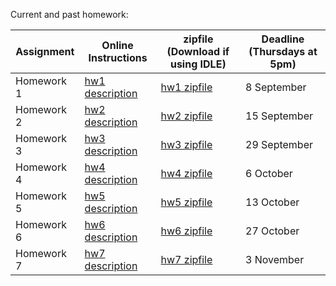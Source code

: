 Current and past homework:

| **Assignment** | **Online Instructions** | **zipfile** (Download if using IDLE) | **Deadline** (Thursdays at 5pm) |
| -------------- | ----------------------- | ------------------------------------ | ------------------------------- |
| Homework 1     | [hw1 description](hw01) | [hw1 zipfile](hw01/hw1.zip)          | 8 September 					|
| Homework 2     | [hw2 description](hw02) | [hw2 zipfile](hw02/hw2.zip)          | 15 September 					|
| Homework 3     | [hw3 description](hw03) | [hw3 zipfile](hw03/hw3.zip)          | 29 September                    |
| Homework 4     | [hw4 description](hw04) | [hw4 zipfile](hw04/hw4.zip)          | 6 October 
| Homework 5     | [hw5 description](hw05) | [hw5 zipfile](hw05/hw5.zip)          | 13 October                       |
| Homework 6     | [hw6 description](hw06) | [hw6 zipfile](hw06/hw6.zip)          | 27 October                       |
| Homework 7     | [hw7 description](hw07) | [hw7 zipfile](hw07/hw7.zip)          | 3 November                       |
